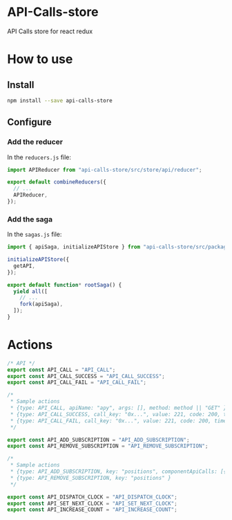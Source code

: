# API-Calls-store

API Calls store for react redux

# How to use

## Install

```bash
npm install --save api-calls-store
```

## Configure

### Add the reducer

In the `reducers.js` file:

```js
import APIReducer from "api-calls-store/src/store/api/reducer";

export default combineReducers({
  // ...
  APIReducer,
});
```

### Add the saga

In the `sagas.js` file:

```js
import { apiSaga, initializeAPIStore } from "api-calls-store/src/package-index";

initializeAPIStore({
  getAPI,
});

export default function* rootSaga() {
  yield all([
    // ...
    fork(apiSaga),
  ]);
}
```

# Actions

```js
/* API */
export const API_CALL = "API_CALL";
export const API_CALL_SUCCESS = "API_CALL_SUCCESS";
export const API_CALL_FAIL = "API_CALL_FAIL";

/*
 * Sample actions
 * {type: API_CALL, apiName: "apy", args: [], method: method || "GET" }
 * {type: API_CALL_SUCCESS, call_key: "0x...", value: 221, code: 200, timestamp: new Date().getTime() }
 * {type: API_CALL_FAIL, call_key: "0x...", value: 221, code: 200, timestamp: new Date().getTime() }
 */

export const API_ADD_SUBSCRIPTION = "API_ADD_SUBSCRIPTION";
export const API_REMOVE_SUBSCRIPTION = "API_REMOVE_SUBSCRIPTION";

/*
 * Sample actions
 * {type: API_ADD_SUBSCRIPTION, key: "positions", componentApiCalls: [{ apiName: "apy", args: [etkAddress] }] }
 * {type: API_REMOVE_SUBSCRIPTION, key: "positions" }
 */

export const API_DISPATCH_CLOCK = "API_DISPATCH_CLOCK";
export const API_SET_NEXT_CLOCK = "API_SET_NEXT_CLOCK";
export const API_INCREASE_COUNT = "API_INCREASE_COUNT";
```
